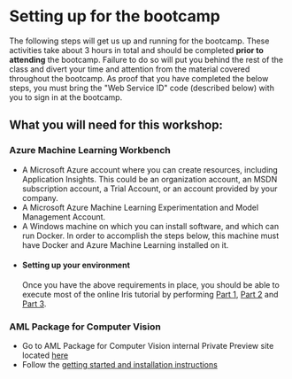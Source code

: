 # Setting up for the bootcamp

The following steps will get us up and running for the bootcamp. These activities take about 3 hours in total and should be completed **prior to attending** the bootcamp. Failure to do so will put you behind the rest of the class and divert your time and attention from the material covered throughout the bootcamp. As proof that you have completed the below steps, you must bring the "Web Service ID" code (described below) with you to sign in at the bootcamp.

##  What you will need for this workshop: 

### Azure Machine Learning Workbench

 -  A Microsoft Azure account where you can create resources, including Application Insights. This could be an organization account, an MSDN subscription account, a Trial Account, or an account provided by your company.
 -  A Microsoft Azure Machine Learning Experimentation and Model Management Account.
 -  A Windows machine on which you can install software, and which can run Docker. In order to accomplish the steps below, this machine must have Docker and Azure Machine Learning installed on it.
 - #### Setting up your environment ####
    Once you have the above requirements in place, you should be able to execute most of the online Iris tutorial by performing [Part 1](https://docs.microsoft.com/en-us/azure/machine-learning/preview/tutorial-classifying-iris-part-1), [Part 2](https://docs.microsoft.com/en-us/azure/machine-learning/preview/tutorial-classifying-iris-part-2) and [Part 3](https://docs.microsoft.com/en-us/azure/machine-learning/preview/tutorial-classifying-iris-part-3).

###  AML Package for Computer Vision

- Go to AML Package for Computer Vision internal Private Preview site located [here](https://aka.ms/aml-cv)
- Follow the [getting started and installation instructions](https://microsoft.sharepoint.com/teams/ComputerVisionPackage/_layouts/WopiFrame.aspx?sourcedoc=%7B080506BD-B5F3-493C-B867-F29CF68421D8%7D&file=Quickstart%20AML%20Package%20For%20Computer%20Vision.docx&action=default)